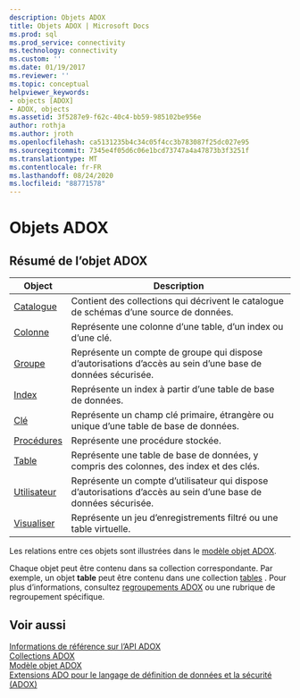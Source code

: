 ```yaml
---
description: Objets ADOX
title: Objets ADOX | Microsoft Docs
ms.prod: sql
ms.prod_service: connectivity
ms.technology: connectivity
ms.custom: ''
ms.date: 01/19/2017
ms.reviewer: ''
ms.topic: conceptual
helpviewer_keywords:
- objects [ADOX]
- ADOX, objects
ms.assetid: 3f5287e9-f62c-40c4-bb59-985102be956e
author: rothja
ms.author: jroth
ms.openlocfilehash: ca5131235b4c34c05f4cc3b783087f25dc027e95
ms.sourcegitcommit: 7345e4f05d6c06e1bcd73747a4a47873b3f3251f
ms.translationtype: MT
ms.contentlocale: fr-FR
ms.lasthandoff: 08/24/2020
ms.locfileid: "88771578"
---
```

# <a name="adox-objects"></a>Objets ADOX
## <a name="adox-object-summary"></a>Résumé de l’objet ADOX  
  
|Object|Description|  
|------------|-----------------|  
|[Catalogue](./catalog-object-adox.md)|Contient des collections qui décrivent le catalogue de schémas d’une source de données.|  
|[Colonne](./column-object-adox.md)|Représente une colonne d’une table, d’un index ou d’une clé.|  
|[Groupe](./group-object-adox.md)|Représente un compte de groupe qui dispose d’autorisations d’accès au sein d’une base de données sécurisée.|  
|[Index](./index-object-adox.md)|Représente un index à partir d’une table de base de données.|  
|[Clé](./key-object-adox.md)|Représente un champ clé primaire, étrangère ou unique d’une table de base de données.|  
|[Procédures](./procedure-object-adox.md)|Représente une procédure stockée.|  
|[Table](./table-object-adox.md)|Représente une table de base de données, y compris des colonnes, des index et des clés.|  
|[Utilisateur](./user-object-adox.md)|Représente un compte d’utilisateur qui dispose d’autorisations d’accès au sein d’une base de données sécurisée.|  
|[Visualiser](./view-object-adox.md)|Représente un jeu d’enregistrements filtré ou une table virtuelle.|  
  
 Les relations entre ces objets sont illustrées dans le [modèle objet ADOX](./adox-object-model.md).  
  
 Chaque objet peut être contenu dans sa collection correspondante. Par exemple, un objet **table** peut être contenu dans une collection [tables](./tables-collection-adox.md) . Pour plus d’informations, consultez [regroupements ADOX](./adox-collections.md) ou une rubrique de regroupement spécifique.  
  
## <a name="see-also"></a>Voir aussi  
 [Informations de référence sur l’API ADOX](./adox-object-model.md?view=sql-server-ver15)   
 [Collections ADOX](./adox-collections.md)   
 [Modèle objet ADOX](./adox-object-model.md)   
 [Extensions ADO pour le langage de définition de données et la sécurité (ADOX)](../../guide/extensions/ado-extensions-for-data-definition-language-and-security-adox.md)
